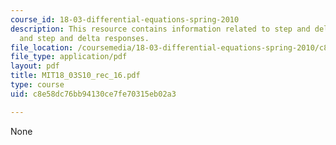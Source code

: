 ```yaml
---
course_id: 18-03-differential-equations-spring-2010
description: This resource contains information related to step and delta functions,
  and step and delta responses.
file_location: /coursemedia/18-03-differential-equations-spring-2010/c8e58dc76bb94130ce7fe70315eb02a3_MIT18_03S10_rec_16.pdf
file_type: application/pdf
layout: pdf
title: MIT18_03S10_rec_16.pdf
type: course
uid: c8e58dc76bb94130ce7fe70315eb02a3

---
```

None
